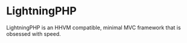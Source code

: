 LightningPHP
============

LightningPHP is an HHVM compatible, minimal MVC framework that is obsessed with speed.
